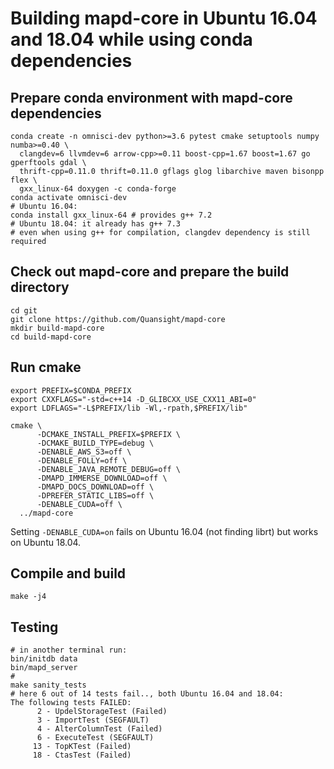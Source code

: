 
# Building mapd-core in Ubuntu 16.04 and 18.04 while using conda dependencies

## Prepare conda environment with mapd-core dependencies

```
conda create -n omnisci-dev python>=3.6 pytest cmake setuptools numpy numba>=0.40 \
  clangdev=6 llvmdev=6 arrow-cpp>=0.11 boost-cpp=1.67 boost=1.67 go gperftools gdal \
  thrift-cpp=0.11.0 thrift=0.11.0 gflags glog libarchive maven bisonpp flex \
  gxx_linux-64 doxygen -c conda-forge
conda activate omnisci-dev
# Ubuntu 16.04:
conda install gxx_linux-64 # provides g++ 7.2
# Ubuntu 18.04: it already has g++ 7.3
# even when using g++ for compilation, clangdev dependency is still required
```

## Check out mapd-core and prepare the build directory

```
cd git
git clone https://github.com/Quansight/mapd-core
mkdir build-mapd-core
cd build-mapd-core
```

## Run cmake

```
export PREFIX=$CONDA_PREFIX
export CXXFLAGS="-std=c++14 -D_GLIBCXX_USE_CXX11_ABI=0"
export LDFLAGS="-L$PREFIX/lib -Wl,-rpath,$PREFIX/lib"

cmake \
      -DCMAKE_INSTALL_PREFIX=$PREFIX \
      -DCMAKE_BUILD_TYPE=debug \
      -DENABLE_AWS_S3=off \
      -DENABLE_FOLLY=off \
      -DENABLE_JAVA_REMOTE_DEBUG=off \
      -DMAPD_IMMERSE_DOWNLOAD=off \
      -DMAPD_DOCS_DOWNLOAD=off \
      -DPREFER_STATIC_LIBS=off \
      -DENABLE_CUDA=off \
  ../mapd-core
```

Setting `-DENABLE_CUDA=on` fails on Ubuntu 16.04 (not finding librt) but works on Ubuntu 18.04.

## Compile and build

```
make -j4
```

## Testing

```
# in another terminal run:
bin/initdb data
bin/mapd_server
#
make sanity_tests
# here 6 out of 14 tests fail.., both Ubuntu 16.04 and 18.04:
The following tests FAILED:
	  2 - UpdelStorageTest (Failed)
	  3 - ImportTest (SEGFAULT)
	  4 - AlterColumnTest (Failed)
	  6 - ExecuteTest (SEGFAULT)
	 13 - TopKTest (Failed)
	 18 - CtasTest (Failed)
```
